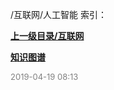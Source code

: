 /互联网/人工智能 索引：


**[上一级目录/互联网](/互联网/index.md)**

**[知识图谱](/互联网/人工智能/知识图谱/index.md)**


<font size=2 color='grey'> 2019-04-19 08:13 </font>